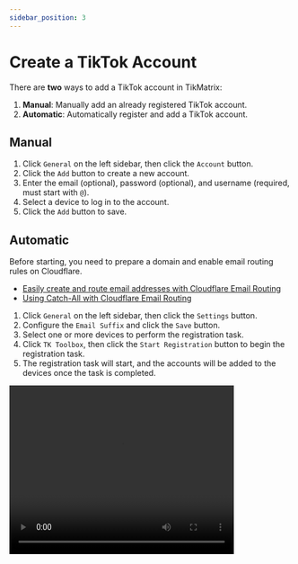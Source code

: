 ```yaml
---
sidebar_position: 3
---
```

# Create a TikTok Account

There are **two** ways to add a TikTok account in TikMatrix:

1. **Manual**: Manually add an already registered TikTok account.
2. **Automatic**: Automatically register and add a TikTok account.

## Manual

1. Click `General` on the left sidebar, then click the `Account` button.
2. Click the `Add` button to create a new account.
3. Enter the email (optional), password (optional), and username (required, must start with `@`).
4. Select a device to log in to the account.
5. Click the `Add` button to save.

## Automatic

Before starting, you need to prepare a domain and enable email routing rules on Cloudflare.

- [Easily create and route email addresses with Cloudflare Email Routing](https://blog.cloudflare.com/introducing-email-routing/)
- [Using Catch-All with Cloudflare Email Routing](https://developers.cloudflare.com/email-routing/setup/email-routing-addresses/#catch-all-address)

1. Click `General` on the left sidebar, then click the `Settings` button.
2. Configure the `Email Suffix` and click the `Save` button.
3. Select one or more devices to perform the registration task.
4. Click `TK Toolbox`, then click the `Start Registration` button to begin the registration task.
5. The registration task will start, and the accounts will be added to the devices once the task is completed.

<video src="https://r2.tikmatrix.com/register-0506.mp4" controls width="400" height="300"></video>
